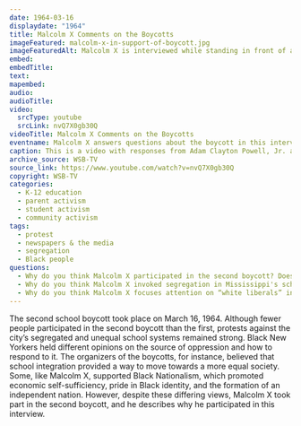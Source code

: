 ```yaml
---
date: 1964-03-16
displaydate: "1964"
title: Malcolm X Comments on the Boycotts
imageFeatured: malcolm-x-in-support-of-boycott.jpg
imageFeaturedAlt: Malcolm X is interviewed while standing in front of a crowd of people.
embed: 
embedTitle: 
text: 
mapembed: 
audio: 
audioTitle: 
video: 
  srcType: youtube
  srcLink: nvQ7X0gb30Q
videoTitle: Malcolm X Comments on the Boycotts
eventname: Malcolm X answers questions about the boycott in this interview video. 
caption: This is a video with responses from Adam Clayton Powell, Jr. and Malcolm X to questions about the boycott, its aims, and its effectiveness. The video is from the second boycott (March 16, 1964), which was smaller than the February 3, 1964 boycott. 
archive_source: WSB-TV
source_link: https://www.youtube.com/watch?v=nvQ7X0gb30Q
copyright: WSB-TV
categories:
  - K-12 education
  - parent activism
  - student activism
  - community activism
tags:
  - protest
  - newspapers & the media
  - segregation
  - Black people
questions:
  - Why do you think Malcolm X participated in the second boycott? Does it surprise you that he did? Why or why not?
  - Why do you think Malcolm X invoked segregation in Mississippi's schools? What point was he trying to make?
  - Why do you think Malcolm X focuses attention on “white liberals” in New York?
---
```


The second school boycott took place on March 16, 1964. Although fewer people participated in the second boycott than the first, protests against the city’s segregated and unequal school systems remained strong. Black New Yorkers held different opinions on the source of oppression and how to respond to it. The organizers of the boycotts, for instance, believed that school integration provided a way to move towards a more equal society. Some, like Malcolm X, supported Black Nationalism, which promoted economic self-sufficiency, pride in Black identity, and the formation of an independent nation. However, despite these differing views, Malcolm X took part in the second boycott, and he describes why he participated in this interview.
